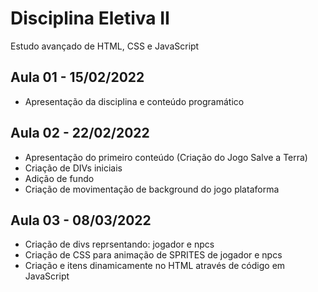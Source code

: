 # Disciplina Eletiva II

Estudo avançado de HTML, CSS e JavaScript 

## Aula 01 - 15/02/2022
- Apresentação da disciplina e conteúdo programático

## Aula 02 - 22/02/2022
- Apresentação do primeiro conteúdo (Criação do Jogo Salve a Terra)
- Criação de DIVs iniciais
- Adição de fundo
- Criação de movimentação de background do jogo plataforma

## Aula 03 - 08/03/2022
- Criação de divs reprsentando: jogador e npcs
- Criação de CSS para animação de SPRITES de jogador e npcs
- Criação e itens dinamicamente no HTML através de código em JavaScript